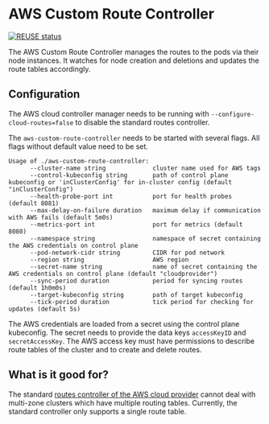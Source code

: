 # AWS Custom Route Controller

[![REUSE status](https://api.reuse.software/badge/github.com/gardener/aws-custom-route-controller)](https://api.reuse.software/info/github.com/gardener/aws-custom-route-controller)

The AWS Custom Route Controller manages the routes to the pods via their node instances.
It watches for node creation and deletions and updates the route tables accordingly.

## Configuration

The AWS cloud controller manager needs to be running with `--configure-cloud-routes=false` to disable the standard
routes controller.

The `aws-custom-route-controller` needs to be started with several flags. All flags without default value need to be set.

```
Usage of ./aws-custom-route-controller:
      --cluster-name string             cluster name used for AWS tags
      --control-kubeconfig string       path of control plane kubeconfig or 'inClusterConfig' for in-cluster config (default "inClusterConfig")
      --health-probe-port int           port for health probes (default 8081)
      --max-delay-on-failure duration   maximum delay if communication with AWS fails (default 5m0s)
      --metrics-port int                port for metrics (default 8080)
      --namespace string                namespace of secret containing the AWS credentials on control plane
      --pod-network-cidr string         CIDR for pod network
      --region string                   AWS region
      --secret-name string              name of secret containing the AWS credentials on control plane (default "cloudprovider")
      --sync-period duration            period for syncing routes (default 1h0m0s)
      --target-kubeconfig string        path of target kubeconfig
      --tick-period duration            tick period for checking for updates (default 5s)
```

The AWS credentials are loaded from a secret using the control plane kubeconfig. The secret needs to provide the data keys `accessKeyID` and `secretAccessKey`.
The AWS access key must have permissions to describe route tables of the cluster and to create and delete routes.

## What is it good for?

The standard [routes controller of the AWS cloud provider](https://github.com/kubernetes/cloud-provider-aws/blob/master/pkg/providers/v1/aws_routes.go)
cannot deal with multi-zone clusters which have multiple routing tables. Currently, the standard controller only
supports a single route table.
